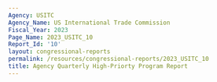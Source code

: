 ```yaml
---
Agency: USITC
Agency_Name: US International Trade Commission
Fiscal_Year: 2023
Page_Name: 2023_USITC_10
Report_Id: '10'
layout: congressional-reports
permalink: /resources/congressional-reports/2023_USITC_10
title: Agency Quarterly High-Priorty Program Report
---
```

